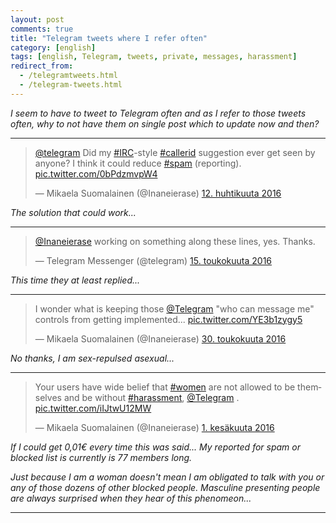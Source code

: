 ```yaml
---
layout: post
comments: true
title: "Telegram tweets where I refer often"
category: [english]
tags: [english, Telegram, tweets, private, messages, harassment]
redirect_from:
  - /telegramtweets.html
  - /telegram-tweets.html
---
```


*I seem to have to tweet to Telegram often and as I refer to those tweets
 often, why to not have them on single post which to update now and then?*

* * * * *

<blockquote class="twitter-tweet" data-lang="fi"><p lang="en" dir="ltr"><a href="https://twitter.com/telegram">@telegram</a> Did my <a href="https://twitter.com/hashtag/IRC?src=hash">#IRC</a>-style <a href="https://twitter.com/hashtag/callerid?src=hash">#callerid</a> suggestion ever get seen by anyone? I think it could reduce <a href="https://twitter.com/hashtag/spam?src=hash">#spam</a> (reporting). <a href="https://t.co/0bPdzmvpW4">pic.twitter.com/0bPdzmvpW4</a></p>&mdash; Mikaela Suomalainen (@Inaneierase) <a href="https://twitter.com/Inaneierase/status/719844660139700224">12. huhtikuuta 2016</a></blockquote>
<script async src="//platform.twitter.com/widgets.js" charset="utf-8"></script>

*The solution that could work...*

* * * * *

<blockquote class="twitter-tweet" data-lang="fi"><p lang="en" dir="ltr"><a href="https://twitter.com/Inaneierase">@Inaneierase</a> working on something along these lines, yes. Thanks.</p>&mdash; Telegram Messenger (@telegram) <a href="https://twitter.com/telegram/status/731871516254736390">15. toukokuuta 2016</a></blockquote>
<script async src="//platform.twitter.com/widgets.js" charset="utf-8"></script>

*This time they at least replied...*

* * * * *

<blockquote class="twitter-tweet" data-lang="fi"><p lang="en" dir="ltr">I wonder what is keeping those <a href="https://twitter.com/telegram">@Telegram</a> &quot;who can message me&quot; controls from getting implemented... <a href="https://t.co/YE3b1zygy5">pic.twitter.com/YE3b1zygy5</a></p>&mdash; Mikaela Suomalainen (@Inaneierase) <a href="https://twitter.com/Inaneierase/status/737334563186315264">30. toukokuuta 2016</a></blockquote>
<script async src="//platform.twitter.com/widgets.js" charset="utf-8"></script>

*No thanks, I am sex-repulsed asexual...*

* * * * *

<blockquote class="twitter-tweet" data-lang="fi"><p lang="en" dir="ltr">Your users have wide belief that <a href="https://twitter.com/hashtag/women?src=hash">#women</a> are not allowed to be themselves and be without <a href="https://twitter.com/hashtag/harassment?src=hash">#harassment</a>, <a href="https://twitter.com/telegram">@Telegram</a> . <a href="https://t.co/iIJtwU12MW">pic.twitter.com/iIJtwU12MW</a></p>&mdash; Mikaela Suomalainen (@Inaneierase) <a href="https://twitter.com/Inaneierase/status/737856333140140034">1. kesäkuuta 2016</a></blockquote>
<script async src="//platform.twitter.com/widgets.js" charset="utf-8"></script>

*If I could get 0,01€ every time this was said... My reported for spam
 or blocked list is currently is 77 members long.*

*Just because I am a woman doesn't mean I am obligated to talk with you or
 any of those dozens of other blocked people. Masculine presenting people
 are always surprised when they hear of this phenomeon...*

* * * * *
